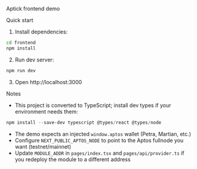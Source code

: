 Aptick frontend demo

Quick start

1. Install dependencies:

```bash
cd frontend
npm install
```

2. Run dev server:

```bash
npm run dev
```

3. Open http://localhost:3000

Notes
- This project is converted to TypeScript; install dev types if your environment needs them:

```powershell
npm install --save-dev typescript @types/react @types/node
```

- The demo expects an injected `window.aptos` wallet (Petra, Martian, etc.)
- Configure `NEXT_PUBLIC_APTOS_NODE` to point to the Aptos fullnode you want (testnet/mainnet)
- Update `MODULE_ADDR` in `pages/index.tsx` and `pages/api/provider.ts` if you redeploy the module to a different address
